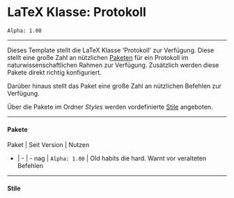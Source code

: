 # LaTeX Klasse: Protokoll
`Alpha: 1.00`

---

Dieses Template stellt die LaTeX Klasse 'Protokoll' zur Verfügung.
Diese stellt eine große Zahl an nützlichen [Paketen](#Pakete) für ein Protokoll im naturwissenschaftlichen Rahmen zur Verfügung. Zusätzlich werden diese Pakete direkt richtig konfiguriert.

Darüber hinaus stellt das Paket eine große Zahl an nützlichen Befehlen zur Verfügung.

Über die Pakete im Ordner *Styles* werden vordefinierte [Stile](#Stile) angeboten.

---
#### Pakete

Paket | <nobr>Seit Version</nobr> | Nutzen
- | - | -
nag | `Alpha: 1.00` | Old habits die hard. Warnt vor veralteten Befehlen


---
#### Stile
